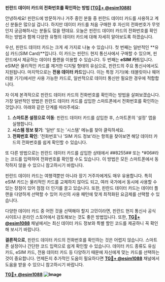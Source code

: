 **핀란드 데이터 카드의 전화번호를 확인하는 방법 [[TG💪+ @esim1088](https://t.me/s/esim1088)]**

안녕하세요! 핀란드에 방문하거나 거주 중인 분들 중 핀란드 데이터 카드를 사용하고 계신 분들은 많으실 겁니다. 하지만 데이터 카드를 처음 구매한 후 자신의 전화번호가 무엇인지 궁금해하시는 분들도 많을 텐데요. 오늘은 핀란드 데이터 카드의 전화번호를 확인하는 방법과 함께 다양한 유형의 데이터 카드에 대해 자세히 알아보도록 하겠습니다.

우선, 핀란드 데이터 카드는 크게 세 가지로 나눌 수 있습니다. 첫 번째는 일반적인 **유심 카드(SIM Card)**입니다. 이 카드는 핀란드 현지 통신사에서 구매할 수 있으며, 핀란드에서 제공하는 데이터 플랜을 이용할 수 있습니다. 두 번째는 **eSIM 카드**입니다. eSIM은 물리적인 카드를 제거한 디지털 형태의 유심으로, 핀란드의 주요 통신사에서도 지원됩니다. 마지막으로는 **전용 데이터 카드**입니다. 이는 특정 기기(예: 태블릿이나 웨어러블 기기)에서만 사용 가능한 카드로, 일반적으로 데이터 통신만 필요한 경우에 적합합니다.

자 이제 본격적으로 핀란드 데이터 카드의 전화번호를 확인하는 방법을 살펴보겠습니다. 가장 일반적인 방법은 핀란드 데이터 카드를 삽입한 스마트폰에서 전화번호를 확인하는 것입니다. 아래와 같은 단계를 따라주세요:

1. **스마트폰 설정으로 이동**: 핀란드 데이터 카드를 삽입한 후, 스마트폰의 '설정' 앱을 실행합니다.
2. **시스템 정보 찾기**: '일반' 또는 '시스템' 메뉴를 찾아 클릭하세요.
3. **전화번호 확인**: '전화번호'나 'SIM 카드 정보'라는 항목을 찾아보면 해당 데이터 카드의 전화번호를 쉽게 확인할 수 있습니다.

또 다른 방법으로는 핀란드 데이터 카드를 삽입한 상태에서 *#*#8255#*#* 또는 *#06#라는 코드를 입력하여 전화번호를 확인할 수도 있습니다. 이 방법은 모든 스마트폰에서 동작하지 않을 수 있으니 참고하시기 바랍니다.

핀란드 데이터 카드는 여행객뿐만 아니라 장기 거주자에게도 매우 유용합니다. 특히 eSIM 카드는 물리적인 카드를 교체하지 않아도 되고, 여러 국가에서 동시에 사용할 수 있는 장점이 있어 점점 더 인기를 끌고 있습니다. 또한, 핀란드 데이터 카드는 데이터 플랜을 다양하게 선택할 수 있어 자신의 사용 패턴에 맞게 최적화된 요금제를 선택할 수 있습니다.

다양한 데이터 카드 중 어떤 것을 선택해야 할지 고민이라면, 핀란드 현지 통신사 공식 사이트나 온라인 스토어에서 검토해보는 것도 좋은 방법입니다. 또한, **[TG💪+ @esim1088](https://t.me/s/esim1088)** 채널에서는 최신 데이터 카드 정보와 특별 할인 코드를 제공하니 꼭 확인해 보시기 바랍니다.

**결론적으로**, 핀란드 데이터 카드의 전화번호를 확인하는 것은 어렵지 않습니다. 스마트폰 설정이나 간단한 코드 입력으로 쉽게 확인할 수 있습니다. 데이터 카드 종류도 유심 카드, eSIM 카드, 전용 데이터 카드 등 다양하기 때문에 자신에게 맞는 카드를 선택하는 것이 중요합니다. 언제든지 추가적인 도움이 필요하다면 **[TG💪+ @esim1088](https://t.me/s/esim1088)** 채널에서 도움을 받을 수 있으니 참고하시기 바랍니다.

**[TG💪+ @esim1088](https://t.me/s/esim1088) ![Image](https://i.postimg.cc/Y0z9fWf4/image.png)**